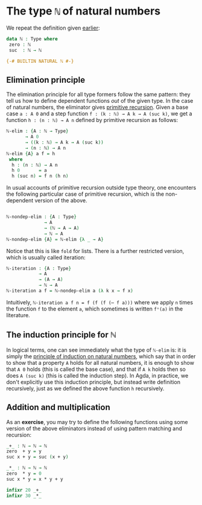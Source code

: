 <!--
```agda
{-# OPTIONS --without-K --safe #-}

module natural-numbers-type where

open import general-notation
```
-->
# The type `ℕ` of natural numbers

We repeat the definition given [earlier](introduction.lagda.md):
```agda
data ℕ : Type where
 zero : ℕ
 suc  : ℕ → ℕ

{-# BUILTIN NATURAL ℕ #-}
```

## Elimination principle

The elimination principle for all type formers follow the same pattern: they tell us how to define dependent functions *out* of the given type. In the case of natural numbers, the eliminator gives [primitive recursion](https://encyclopediaofmath.org/wiki/Primitive_recursion). Given a base case `a : A 0` and a step function `f : (k : ℕ) → A k → A (suc k)`, we get a function `h : (n : ℕ) → A n` defined by primitive recursion as follows:
```agda
ℕ-elim : {A : ℕ → Type}
       → A 0
       → ((k : ℕ) → A k → A (suc k))
       → (n : ℕ) → A n
ℕ-elim {A} a f = h
 where
  h : (n : ℕ) → A n
  h 0       = a
  h (suc n) = f n (h n)
```
In usual accounts of primitive recursion outside type theory, one encounters the following particular case of primitive recursion, which is the non-dependent version of the above.
```agda

ℕ-nondep-elim : {A : Type}
              → A
              → (ℕ → A → A)
              → ℕ → A
ℕ-nondep-elim {A} = ℕ-elim {λ _ → A}
```
Notice that this is like `fold` for lists.
There is a further restricted version, which is usually called iteration:
```agda
ℕ-iteration : {A : Type}
            → A
            → (A → A)
            → ℕ → A
ℕ-iteration a f = ℕ-nondep-elim a (λ k x → f x)
```
Intuitively, `ℕ-iteration a f n = f (f (f (⋯ f a)))` where we apply `n` times the function `f` to the element `a`, which sometimes is written `fⁿ(a)` in the literature.

## The induction principle for ℕ

In logical terms, one can see immediately what the type of `ℕ-elim` is: it is simply the [principle of induction on natural numbers](https://en.wikipedia.org/wiki/Mathematical_induction), which say that in order to show that a property `A` holds for all natural numbers, it is enough to show that `A 0` holds (this is called the base case), and that if `A k` holds then so does `A (suc k)` (this is called the induction step). In Agda, in practice, we don't explicitly use this induction principle, but instead write definition recursively, just as we defined the above function `h` recursively.

## Addition and multiplication

As an **exercise**, you may try to define the following functions using some version of the above eliminators instead of using pattern matching and recursion:

```agda
_+_ : ℕ → ℕ → ℕ
zero  + y = y
suc x + y = suc (x + y)

_*_ : ℕ → ℕ → ℕ
zero  * y = 0
suc x * y = x * y + y

infixr 20 _+_
infixr 30 _*_
```
